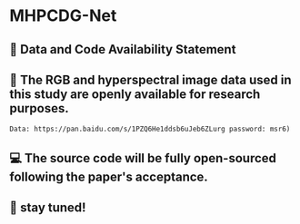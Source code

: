 # MHPCDG-Net

## 🌟 Data and Code Availability Statement
## 📁 The RGB and hyperspectral image data used in this study are openly available for research purposes.
    Data: https://pan.baidu.com/s/1PZQ6He1ddsb6uJeb6ZLurg password: msr6)
## 💻 The source code will be fully open-sourced following the paper's acceptance. 
## 📢 stay tuned!


